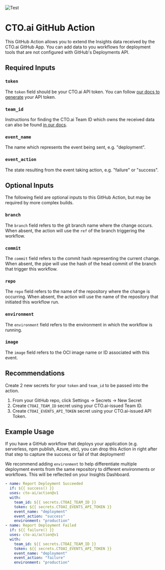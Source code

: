![Test](https://github.com/cto-ai/action/workflows/Test/badge.svg)

# CTO.ai GitHub Action

This GitHub Action allows you to extend the Insights data received by the CTO.ai GitHub App. You can add data to you workflows for deployment tools that are not configured with GitHub's Deployments API.

## Required Inputs

### `token`

The `token` field should be your CTO.ai API token. You can follow [our docs to generate](https://cto.ai/docs/integrate-any-tool) your API token.

### `team_id`

Instructions for finding the CTO.ai Team ID which owns the received data can also be found [in our docs](https://cto.ai/docs/integrate-any-tool).

### `event_name`

The name which represents the event being sent, e.g. "deployment".

### `event_action`

The state resulting from the event taking action, e.g. "failure" or "success".

## Optional Inputs

The following field are optional inputs to this GitHub Action, but may be required by more complex builds.

### `branch`

The `branch` field refers to the git branch name where the change occurs. When absent, the action will use the `ref` of the branch triggering the workflow.

### `commit`

The `commit` field refers to the commit hash representing the current change. When absent, the pipe will use the hash of the head commit of the branch that trigger this workflow.

### `repo`

The `repo` field refers to the name of the repository where the change is occurring. When absent, the action will use the name of the repository that initiated this workflow run.

### `environment`

The `environment` field refers to the environment in which the workflow is running.

### `image`

The `image` field refers to the OCI image name or ID associated with this event.

## Recommendations

Create 2 new secrets for your `token` and `team_id` to be passed into the action.

1. From your GitHub repo, click Settings -> Secrets -> New Secret
2. Create `CTOAI_TEAM_ID` secret using your CTO.ai-issued Team ID.
3. Create `CTOAI_EVENTS_API_TOKEN` secret using your CTO.ai-issued API Token.

## Example Usage

If you have a GitHub workflow that deploys your application (e.g. serverless, npm publish, Azure, etc), you can drop this Action in right after that step to capture the success or fail of that deployment!

We recommend adding `environment` to help differentiate multiple deployment events from the same repository to different environments or workflows. This will be reflected on your Insights Dashboard.

```yaml
- name: Report Deployment Succeeded
  if: ${{ success() }}
  uses: cto-ai/action@v1
  with:
    team_id: ${{ secrets.CTOAI_TEAM_ID }}
    token: ${{ secrets.CTOAI_EVENTS_API_TOKEN }}
    event_name: "deployment"
    event_action: "success"
    environment: "production"
- name: Report Deployment Failed
  if: ${{ failure() }}
  uses: cto-ai/action@v1
  with:
    team_id: ${{ secrets.CTOAI_TEAM_ID }}
    token: ${{ secrets.CTOAI_EVENTS_API_TOKEN }}
    event_name: "deployment"
    event_action: "failure"
    environment: "production"
```
